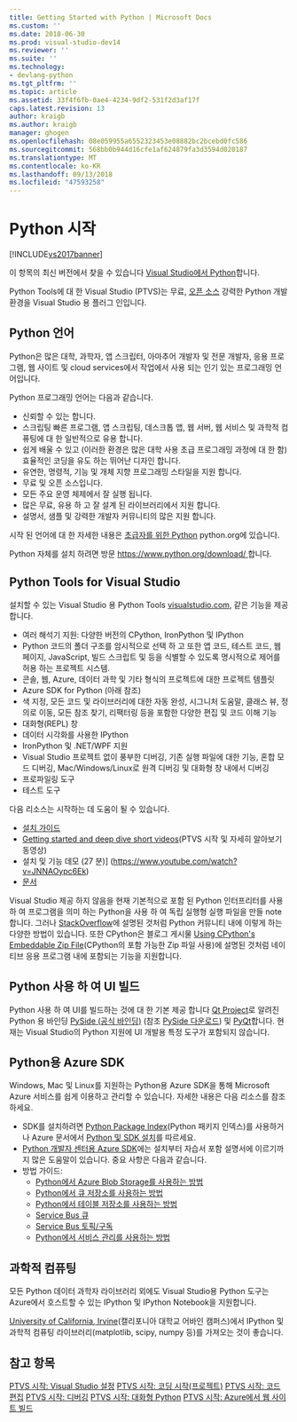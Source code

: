 ```yaml
---
title: Getting Started with Python | Microsoft Docs
ms.custom: ''
ms.date: 2018-06-30
ms.prod: visual-studio-dev14
ms.reviewer: ''
ms.suite: ''
ms.technology:
- devlang-python
ms.tgt_pltfrm: ''
ms.topic: article
ms.assetid: 33f4f6fb-0ae4-4234-9df2-531f2d3af17f
caps.latest.revision: 13
author: kraigb
ms.author: kraigb
manager: ghogen
ms.openlocfilehash: 08e059955a6552323453e08882bc2bcebd0fc586
ms.sourcegitcommit: 568bb0b944d16cfe1af624879fa3d3594d020187
ms.translationtype: MT
ms.contentlocale: ko-KR
ms.lasthandoff: 09/13/2018
ms.locfileid: "47593258"
---
```

# <a name="getting-started-with-python"></a>Python 시작
[!INCLUDE[vs2017banner](../includes/vs2017banner.md)]

이 항목의 최신 버전에서 찾을 수 있습니다 [Visual Studio에서 Python](https://docs.microsoft.com/visualstudio/python/python-in-visual-studio)합니다.  
  
Python Tools에 대 한 Visual Studio (PTVS)는 무료, [오픈 소스](https://github.com/Microsoft/ptvs) 강력한 Python 개발 환경을 Visual Studio 용 플러그 인입니다.  
  
## <a name="python-the-language"></a>Python 언어
  
Python은 많은 대학, 과학자, 앱 스크립터, 아마추어 개발자 및 전문 개발자, 응용 프로그램, 웹 사이트 및 cloud services에서 작업에서 사용 되는 인기 있는 프로그래밍 언어입니다.

Python 프로그래밍 언어는 다음과 같습니다.
  
- 신뢰할 수 있는 합니다.
- 스크립팅 빠른 프로그램, 앱 스크립팅, 데스크톱 앱, 웹 서버, 웹 서비스 및 과학적 컴퓨팅에 대 한 일반적으로 유용 합니다.
- 쉽게 배울 수 있고 (이러한 환경은 많은 대학 사용 초급 프로그래밍 과정에 대 한 함) 효율적인 코딩을 유도 하는 뛰어난 디자인 합니다.
- 유연한, 명령적, 기능 및 개체 지향 프로그래밍 스타일을 지원 합니다.
- 무료 및 오픈 소스입니다.
- 모든 주요 운영 체제에서 잘 실행 됩니다.  
- 많은 무료, 유용 하 고 잘 설계 된 라이브러리에서 지원 합니다.  
- 설명서, 샘플 및 강력한 개발자 커뮤니티의 많은 지원 합니다.  

시작 된 언어에 대 한 자세한 내용은 [초급자를 위한 Python](https://www.python.org/about/gettingstarted/) python.org에 있습니다.

Python 자체를 설치 하려면 방문 [ https://www.python.org/download/ ](https://www.python.org/download/)합니다.
 
  
## <a name="python-tools-for-visual-studio"></a>Python Tools for Visual Studio
  
설치할 수 있는 Visual Studio 용 Python Tools [visualstudio.com](https://www.visualstudio.com/en-us/explore/python-vs), 같은 기능을 제공 합니다.  
  
- 여러 해석기 지원: 다양한 버전의 CPython, IronPython 및 IPython  
- Python 코드의 폴더 구조를 암시적으로 선택 하 고 또한 앱 코드, 테스트 코드, 웹 페이지, JavaScript, 빌드 스크립트 및 등을 식별할 수 있도록 명시적으로 제어를 허용 하는 프로젝트 시스템.  
- 콘솔, 웹, Azure, 데이터 과학 및 기타 형식의 프로젝트에 대한 프로젝트 템플릿    
- Azure SDK for Python (아래 참조)    
- 색 지정, 모든 코드 및 라이브러리에 대한 자동 완성, 시그니처 도움말, 클래스 뷰, 정의로 이동, 모든 참조 찾기, 리팩터링 등을 포함한 다양한 편집 및 코드 이해 기능    
- 대화형(REPL) 창
- 데이터 시각화를 사용한 IPython
- IronPython 및 .NET/WPF 지원    
- Visual Studio 프로젝트 없이 풍부한 디버깅, 기존 실행 파일에 대한 기능, 혼합 모드 디버깅, Mac/Windows/Linux로 원격 디버깅 및 대화형 창 내에서 디버깅   
- 프로파일링 도구  
- 테스트 도구  
  
다음 리소스는 시작하는 데 도움이 될 수 있습니다.

- [설치 가이드](https://github.com/Microsoft/PTVS/wiki/PTVS-Installation)    
- [Getting started and deep dive short videos](https://www.youtube.com/playlist?list=PLReL099Y5nRdLgGAdrb_YeTdEnd23s6Ff)(PTVS 시작 및 자세히 알아보기 동영상)  
- 설치 및 기능 데모 (27 분)] (https://www.youtube.com/watch?v=JNNAOypc6Ek)  
- [문서](https://github.com/Microsoft/PTVS/wiki)  


Visual Studio 제공 하지 않음을 현재 기본적으로 포함 된 Python 인터프리터를 사용 하 여 프로그램을 의미 하는 Python을 사용 하 여 독립 실행형 실행 파일을 만들 note 합니다. 그러나 [StackOverflow](http://stackoverflow.com/questions/5458048/how-to-make-a-python-script-standalone-executable-to-run-without-any-dependency)에 설명된 것처럼 Python 커뮤니티 내에 이렇게 하는 다양한 방법이 있습니다. 또한 CPython은 블로그 게시물 [Using CPython's Embeddable Zip File](https://blogs.msdn.microsoft.com/pythonengineering/2016/04/26/cpython-embeddable-zip-file/)(CPython의 포함 가능한 Zip 파일 사용)에 설명된 것처럼 네이티브 응용 프로그램 내에 포함되는 기능을 지원합니다.
  
## <a name="building-ui-with-python"></a>Python 사용 하 여 UI 빌드  

Python 사용 하 여 UI를 빌드하는 것에 대 한 기본 제공 합니다 [Qt Project](https://www.qt.io/qt-for-application-development/)로 알려진 Python 용 바인딩 [PySide (공식 바인딩)](http://wiki.qt.io/PySide) (참조 [PySide 다운로드](https://download.qt.io/official_releases/pyside/.)) 및 [PyQt](https://wiki.python.org/moin/PyQt)합니다. 현재는 Visual Studio의 Python 지원에 UI 개발용 특정 도구가 포함되지 않습니다.

## <a name="azure-sdk-for-python"></a>Python용 Azure SDK
  
Windows, Mac 및 Linux를 지원하는 Python용 Azure SDK을 통해 Microsoft Azure 서비스를 쉽게 이용하고 관리할 수 있습니다. 자세한 내용은 다음 리소스를 참조하세요. 

- SDK를 설치하려면 [Python Package Index](https://pypi.python.org/pypi/azure)(Python 패키지 인덱스)를 사용하거나 Azure 문서에서 [Python 및 SDK 설치](https://azure.microsoft.com/documentation/articles/python-how-to-install/)를 따르세요. 
- [Python 개발자 센터용 Azure SDK](https://azure.microsoft.com/develop/python/)에는 설치부터 자습서 포함 설명서에 이르기까지 많은 도움말이 있습니다.  중요 사항은 다음과 같습니다.  
- 방법 가이드:
  - [Python에서 Azure Blob Storage를 사용하는 방법](https://azure.microsoft.com/develop/python/how-to-guides/blob-service/)  
  - [Python에서 큐 저장소를 사용하는 방법](https://azure.microsoft.com/develop/python/how-to-guides/queue-service/)  
  - [Python에서 테이블 저장소를 사용하는 방법](https://azure.microsoft.com/develop/python/how-to-guides/table-service/)  
  - [Service Bus 큐](https://azure.microsoft.com/develop/python/how-to-guides/service-bus-queues/)
  - [Service Bus 토픽/구독](https://azure.microsoft.com/develop/python/how-to-guides/service-bus-topics/) 
  - [Python에서 서비스 관리를 사용하는 방법](https://azure.microsoft.com/develop/python/how-to-guides/service-management/)  

## <a name="scientific-computing"></a>과학적 컴퓨팅

모든 Python 데이터 과학자 라이브러리 외에도 Visual Studio용 Python 도구는 Azure에서 호스트할 수 있는 IPython 및 IPython Notebook을 지원합니다.

[University of California, Irvine](http://www.lfd.uci.edu/~gohlke/pythonlibs/#scipy-stack)(캘리포니아 대학교 어바인 캠퍼스)에서 IPython 및 과학적 컴퓨팅 라이브러리(matplotlib, scipy, numpy 등)를 가져오는 것이 좋습니다.  
  
## <a name="see-also"></a>참고 항목  

[PTVS 시작: Visual Studio 설정](../python/getting-started-with-ptvs-setting-up-visual-studio.md)
[PTVS 시작: 코딩 시작(프로젝트)](../python/getting-started-with-ptvs-start-coding-projects.md)
[PTVS 시작: 코드 편집](../python/getting-started-with-ptvs-editing-code.md)
[PTVS 시작: 디버깅](../python/getting-started-with-ptvs-debugging.md)
[PTVS 시작: 대화형 Python](../python/getting-started-with-ptvs-interactive-python.md)
[PTVS 시작: Azure에서 웹 사이트 빌드](../python/getting-started-with-ptvs-building-a-website-in-azure.md)

